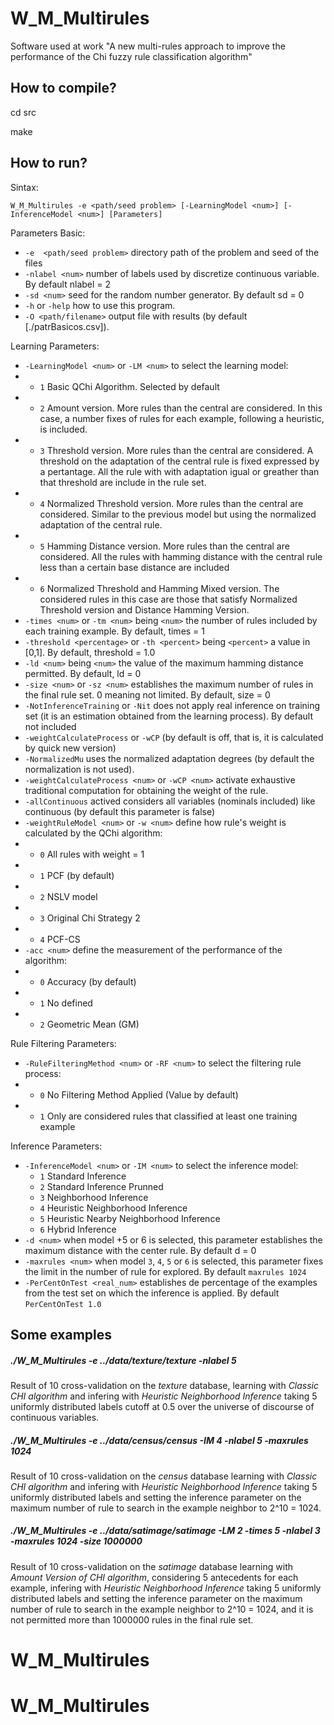 # W_M_Multirules
Software used at work "A new multi-rules approach to improve the performance of the Chi fuzzy rule classification algorithm"

## How to compile?

cd src

make

## How to run?

Sintax:

`W_M_Multirules -e <path/seed problem> [-LearningModel <num>] [-InferenceModel <num>] [Parameters]`

Parameters Basic: 
* `-e  <path/seed problem>` directory path of the problem and seed of the files 
* `-nlabel <num>` number of labels used by discretize continuous variable. By default nlabel = 2  
* `-sd <num>` seed for the random number generator. By default sd = 0 
* `-h` or `-help` how to use this program.
* `-O <path/filename>` output file with results (by default [./patrBasicos.csv]).  


Learning Parameters: 
* `-LearningModel <num>` or `-LM <num>` to select the learning model:
* * `1`	Basic QChi Algorithm. Selected by default
* * `2`	Amount version. More rules than the central are considered. In this case, a number fixes of rules for each example, following a heuristic, is included. 
* * `3`	Threshold version. More rules than the central are considered. A threshold on the adaptation of the central rule is fixed expressed by a pertantage. All the rule with with adaptation igual or greather than that threshold are include in the rule set.
* * `4`	Normalized Threshold version. More rules than the central are considered. Similar to the previous model but using the normalized adaptation of the central rule.
* * `5`	Hamming Distance version. More rules than the central are considered. All the rules with hamming distance with the central rule less than a certain base distance are included
* * `6`	Normalized Threshold and Hamming Mixed version. The considered rules in this case are those that satisfy Normalized Threshold version and Distance Hamming Version.
* `-times <num>` or `-tm <num>` being `<num>` the number of rules included by each training example. By default, times = 1
* `-threshold <percentage>` or `-th <percent>` being `<percent>` a value in [0,1]. By default, threshold = 1.0
* `-ld <num>` being `<num>` the value of the maximum hamming distance permitted. By default, ld = 0
* `-size <num>` or `-sz <num>` establishes the maximum number of rules in the final rule set. 0 meaning not limited. By default, size = 0
* `-NotInferenceTraining` or `-Nit` does not apply real inference on training set (it is an estimation obtained from the learning process). By default not included
* `-weightCalculateProcess` or `-wCP` (by default is off, that is, it is calculated by quick new version)
* `-NormalizedMu` uses the normalized adaptation degrees (by default the normalization is not used).
* `-weightCalculateProcess <num>` or `-wCP <num>` activate exhaustive traditional computation for obtaining the weight of the rule.
* `-allContinuous` actived considers all variables (nominals included) like continuous (by default this parameter is false)
* `-weightRuleModel <num>` or `-w <num>` define how rule's weight is calculated by the QChi algorithm:
* * `0` All rules with weight = 1
* * `1`	PCF (by default)
* * `2`	NSLV model 
* * `3`	Original Chi Strategy 2
* * `4` PCF-CS
* `-acc <num>` define the measurement of the performance of the algorithm:
* * `0` Accuracy (by default)
* * `1` No defined
* * `2` Geometric Mean (GM)

Rule Filtering Parameters: 
*	 `-RuleFilteringMethod <num>` or `-RF <num>` to select the filtering rule process:
* *	`0`	No Filtering Method Applied (Value by default)
* *	`1`	Only are considered rules that classified at least one training example


Inference Parameters: 
* `-InferenceModel <num>` or `-IM <num>` to select the inference model:
  * `1`	Standard Inference
  * `2`	Standard Inference Prunned
  * `3`	Neighborhood Inference
  * `4`	Heuristic Neighborhood Inference
  * `5`	Heuristic Nearby Neighborhood Inference
  * `6`	Hybrid Inference
* `-d <num>` when model +5 or 6 is selected, this parameter establishes the maximum distance with the center rule. By default d = 0 
* `-maxrules <num>` when model `3`, `4`, `5` or `6` is selected, this parameter fixes the limit in the number of rule for explored. By default `maxrules 1024`
* `-PerCentOnTest <real_num>` establishes de percentage of the examples from the test set on which the inference is applied. By default `PerCentOnTest 1.0`



## Some examples

##### ./W_M_Multirules -e ../data/texture/texture -nlabel 5
Result of 10 cross-validation on the *texture* database, learning with *Classic CHI algorithm* and infering with *Heuristic Neighborhood Inference* taking 5 uniformly distributed labels cutoff at 0.5 over the universe of discourse of continuous variables.

##### ./W_M_Multirules -e ../data/census/census -IM 4 -nlabel 5 -maxrules 1024
Result of 10 cross-validation on the *census* database learning with *Classic CHI algorithm* and infering with *Heuristic Neighborhood Inference* taking 5 uniformly distributed labels and setting the inference parameter on the maximum number of rule to search in the example neighbor to 2^10 = 1024.


##### ./W_M_Multirules -e ../data/satimage/satimage -LM 2 -times 5 -nlabel 3 -maxrules 1024 -size 1000000 
Result of 10 cross-validation on the *satimage* database learning with *Amount Version of CHI algorithm*, considering 5 antecedents for each example, infering with *Heuristic Neighborhood Inference* taking 5 uniformly distributed labels and setting the inference parameter on the maximum number of rule to search in the example neighbor to 2^10 = 1024, and it is not permitted more than 1000000 rules in the final rule set.

# W_M_Multirules
# W_M_Multirules
